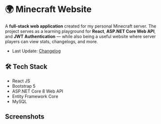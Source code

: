 # 🌍 Minecraft Website

A **full-stack web application** created for my personal Minecraft server. The project serves as a learning playground for **React**, **ASP.NET Core Web API**, and **JWT Authentication** — while also being a useful website where server players can view stats, changelogs, and more.

- Last Update: [Changelog](https://github.com/tomasbures93/Minecraft_Website/blob/main/Changelog.md)

## 🛠 Tech Stack
- React JS
- Bootstrap 5
- ASP.NET Core 8 Web API
- Entity Framework Core
- MySQL

## Screenshots



